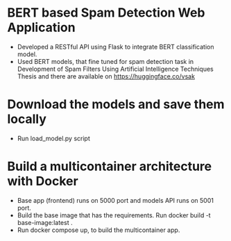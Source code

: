 # BERT based Spam Detection Web Application
- Developed a RESTful API using Flask to integrate BERT classification model.
- Used BERT models, that fine tuned for spam detection task in Development of Spam Filters Using Artificial Intelligence Techniques Thesis and there are available on https://huggingface.co/vsak

# Download the models and save them locally
- Run load_model.py script

#  Build a multicontainer architecture with Docker
- Base app (frontend) runs on 5000 port and models API runs on 5001 port.
- Build the base image that has the requirements. Run docker build -t base-image:latest . 
- Run docker compose up, to build the multicontainer app.
